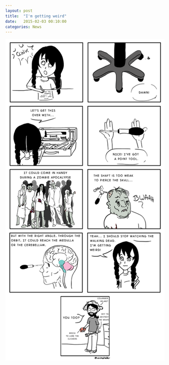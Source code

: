 ```yaml
---
layout: post
title:  "I'm getting weird"
date:   2015-02-03 00:10:00
categories: News
---
```


<img class = "img-ca" src=/images/wtf-bd3.png />
